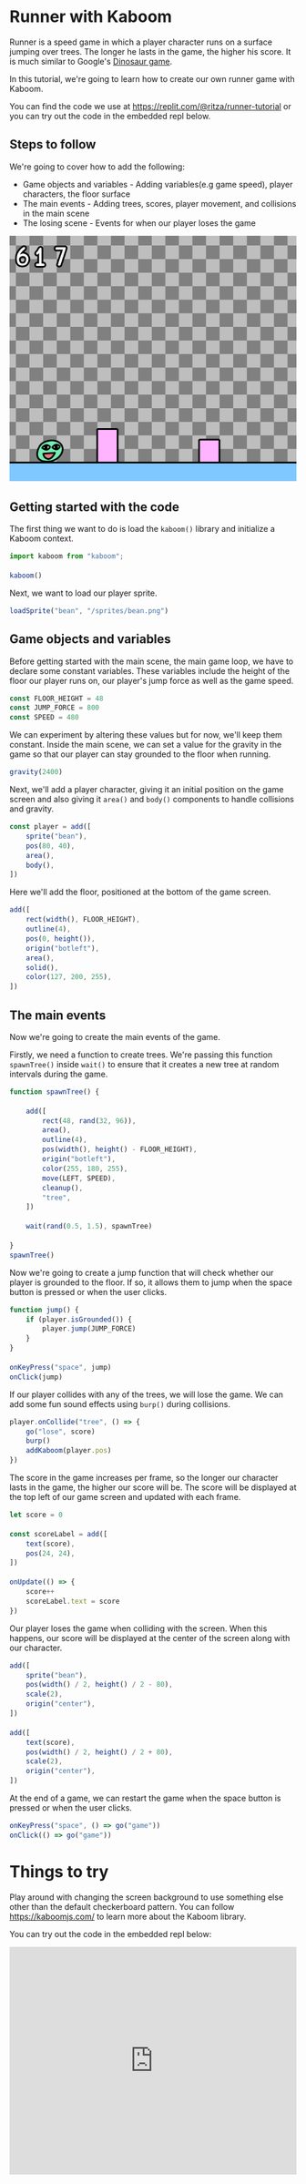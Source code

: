 # Runner with Kaboom

Runner is a speed game in which a player character runs on a surface jumping over trees. The longer he lasts in the game, the higher his score. It is much similar to Google's [Dinosaur game](https://elgoog.im/t-rex/).

In this tutorial, we're going to learn how to create our own runner game with Kaboom.

You can find the code we use at https://replit.com/@ritza/runner-tutorial or you can try out the code in the embedded repl below.

## Steps to follow

We're going to cover how to add the following:

- Game objects and variables - Adding variables(e.g game speed), player characters, the floor surface
- The main events -  Adding trees, scores, player movement, and collisions in the main scene
- The losing scene - Events for when our player loses the game

![Runner](tutorials/runner.png)

## Getting started with the code

The first thing we want to do is load the `kaboom()` library and initialize a Kaboom context. 

```js
import kaboom from "kaboom";

kaboom()
```

Next, we want to load our player sprite.

```js
loadSprite("bean", "/sprites/bean.png")
```

## Game objects and variables

Before getting started with the main scene, the main game loop, we have to declare some constant variables. These variables include the height of the floor our player runs on, our player's jump force as well as the game speed.

```js
const FLOOR_HEIGHT = 48
const JUMP_FORCE = 800
const SPEED = 480
```

We can experiment by altering these values but for now, we'll keep them constant. Inside the main scene, we can set a value for the gravity in the game so that our player can stay grounded to the floor when running.

```js
gravity(2400)
```

Next, we'll add a player character, giving it an initial position on the game screen and also giving it `area()` and `body()` components to handle collisions and gravity.

```js
const player = add([
	sprite("bean"),
	pos(80, 40),
	area(),
	body(),
])
```

Here we'll add the floor, positioned at the bottom of the game screen.

```js
add([
	rect(width(), FLOOR_HEIGHT),
	outline(4),
	pos(0, height()),
	origin("botleft"),
	area(),
	solid(),
	color(127, 200, 255),
])
```

## The main events

Now we're going to create the main events of the game.

Firstly, we need a function to create trees. We're passing this function `spawnTree()` inside `wait()` to ensure that it creates a new tree at random intervals during the game.

```js
function spawnTree() {

	add([
		rect(48, rand(32, 96)),
		area(),
		outline(4),
		pos(width(), height() - FLOOR_HEIGHT),
		origin("botleft"),
		color(255, 180, 255),
		move(LEFT, SPEED),
		cleanup(),
		"tree",
	])

	wait(rand(0.5, 1.5), spawnTree)

}
spawnTree()
```

Now we're going to create a jump function that will check whether our player is grounded to the floor. If so, it allows them to jump when the space button is pressed or when the user clicks.


```js
function jump() {
	if (player.isGrounded()) {
		player.jump(JUMP_FORCE)
	}
}

onKeyPress("space", jump)
onClick(jump)

```

If our player collides with any of the trees, we will lose the game. We can add some fun sound effects using `burp()` during collisions.

```js
player.onCollide("tree", () => {
	go("lose", score)
	burp()
	addKaboom(player.pos)
})
```

The score in the game increases per frame, so the longer our character lasts in the game, the higher our score will be. The score will be displayed at the top left of our game screen and updated with each frame.

```js
let score = 0

const scoreLabel = add([
	text(score),
	pos(24, 24),
])

onUpdate(() => {
	score++
	scoreLabel.text = score
})
```

Our player loses the game when colliding with the screen. When this happens, our score will be displayed at the center of the screen along with our character.

```js
add([
	sprite("bean"),
	pos(width() / 2, height() / 2 - 80),
	scale(2),
	origin("center"),
])

add([
	text(score),
	pos(width() / 2, height() / 2 + 80),
	scale(2),
	origin("center"),
])
```

At the end of a game, we can restart the game when the space button is pressed or when the user clicks.

```js
onKeyPress("space", () => go("game"))
onClick(() => go("game"))
```

# Things to try

Play around with changing the screen background to use something else other than the default checkerboard pattern. You can follow https://kaboomjs.com/ to learn more about the Kaboom library. 

You can try out the code in the embedded repl below:

<iframe height="400px" width="100%" src="https://replit.com/@ritza/runner-tutorial?embed=true" scrolling="no" frameborder="no" allowtransparency="true" allowfullscreen="true" sandbox="allow-forms allow-pointer-lock allow-popups allow-same-origin allow-scripts allow-modals"></iframe>
